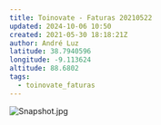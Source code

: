 ```yaml
---
title: Toinovate - Faturas 20210522
updated: 2024-10-06 10:50
created: 2021-05-30 18:18:21Z
author: André Luz
latitude: 38.7940596
longitude: -9.113624
altitude: 88.6802
tags:
  - toinovate_faturas
---
```


![Snapshot.jpg](Snapshot-4.jpg)